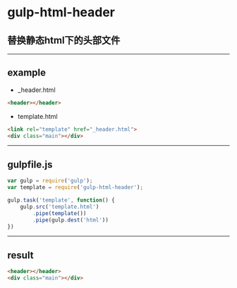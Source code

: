# gulp-html-header

## 替换静态html下的头部文件

***

## example

* _header.html

``` html
<header></header>
```

* template.html

``` html
<link rel="template" href="_header.html">
<div class="main"></div>
```

***

## gulpfile.js

``` js
var gulp = require('gulp');
var template = require('gulp-html-header');

gulp.task('template', function() {
	gulp.src('template.html')
		.pipe(template())
		.pipe(gulp.dest('html'))
})
```

***

## result

``` html
<header></header>
<div class="main"></div>
```